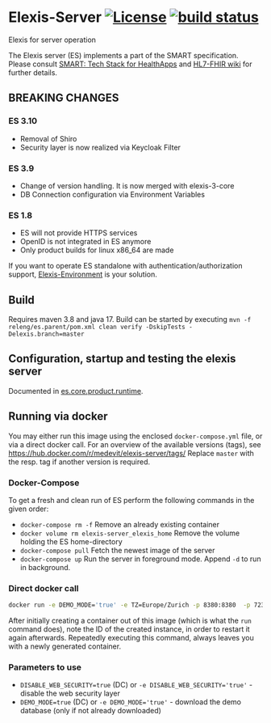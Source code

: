 # Elexis-Server [![License](http://img.shields.io/badge/license-EPL-blue.svg)](http://www.eclipse.org/legal/epl-v10.html) [![build status](https://gitlab.medelexis.ch/elexis/elexis-server/badges/master/build.svg)](https://gitlab.medelexis.ch/elexis/elexis-server/commits/master)
Elexis for server operation

The Elexis server (ES) implements a part of the SMART specification. Please consult [SMART: Tech Stack for HealthApps](http://docs.smarthealthit.org/) and  [HL7-FHIR wiki](http://wiki.hl7.org/index.php?title=FHIR) for further details.

## BREAKING CHANGES


### ES 3.10

* Removal of Shiro
* Security layer is now realized via Keycloak Filter
### ES 3.9

* Change of version handling. It is now merged with elexis-3-core
* DB Connection configuration via Environment Variables
### ES 1.8

* ES will not provide HTTPS services
* OpenID is not integrated in ES anymore
* Only product builds for linux x86_64 are made

If you want to operate ES standalone with authentication/authorization support, [Elexis-Environment](https://github.com/elexis/elexis-environment) is your solution.

## Build

Requires maven 3.8 and java 17. Build can be started by executing `mvn -f releng/es.parent/pom.xml clean verify -DskipTests -Delexis.branch=master`

## Configuration, startup and testing the elexis server

Documented in [es.core.product.runtime](products/es.core.product.runtime/Readme.md).

## Running via docker

You may either run this image using the enclosed `docker-compose.yml` file, or via a direct docker call. 
For an overview of the available versions (tags), see https://hub.docker.com/r/medevit/elexis-server/tags/
Replace `master` with the resp. tag if another version is required.
### Docker-Compose

To get a fresh and clean run of ES perform the following commands in the given order:

- `docker-compose rm -f` Remove an already existing container
- `docker volume rm elexis-server_elexis_home` Remove the volume holding the ES home-directory
- `docker-compose pull` Fetch the newest image of the server
- `docker-compose up` Run the server in foreground mode. Append `-d` to run in background.

### Direct docker call

```bash
docker run -e DEMO_MODE='true' -e TZ=Europe/Zurich -p 8380:8380  -p 7234:7234 medevit/elexis-server:master
```

After initially creating a container out of this image (which is what the `run` command does), note
the ID of the created instance, in order to restart it again afterwards. Repeatedly executing this command, always leaves
you with a newly generated container.

### Parameters to use

- `DISABLE_WEB_SECURITY=true` (DC) or `-e DISABLE_WEB_SECURITY='true'` - disable the web security layer
- `DEMO_MODE=true` (DC) or `-e DEMO_MODE='true'` - download the demo database (only if not already downloaded)
